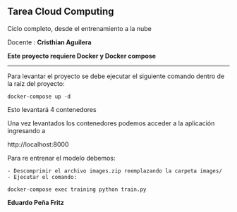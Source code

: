## Tarea Cloud Computing

Ciclo completo, desde el entrenamiento a la nube

Docente : **Cristhian Aguilera**

**Este proyecto requiere Docker y Docker compose**

---

Para levantar el proyecto se debe ejecutar el siguiente comando dentro de la raíz del proyecto:

`docker-compose up -d`

Esto levantará 4 contenedores

Una vez levantados los contenedores podemos acceder a la aplicación ingresando a

http://localhost:8000

Para re entrenar el modelo debemos:

    - Descomprimir el archivo images.zip reemplazando la carpeta images/
    - Ejecutar el comando:

`docker-compose exec training python train.py`

**Eduardo Peña Fritz**
